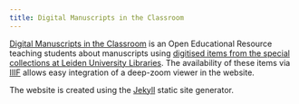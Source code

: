 ```yaml
---
title: Digital Manuscripts in the Classroom
---
```


[Digital Manuscripts in the Classroom][web] is an Open Educational Resource
teaching students about manuscripts using [digitised items from the special
collections at Leiden University Libraries][dc].
The availability of these items via [IIIF]
allows easy integration of a deep-zoom viewer in the website.

The website is created using the [Jekyll] static site generator.

[web]: https://lab.library.universiteitleiden.nl/digmanclass/
[IIIF]: https://iiif.io
[Jekyll]: https://jekyllrb.com
[dc]: https://digitalcollections.universiteitleiden.nl/
